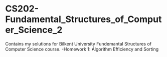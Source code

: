 # CS202-Fundamental_Structures_of_Computer_Science_2
Contains my solutions for Bilkent University Fundemantal Structures of Computer Science course.
-Homework 1: Algorithm Efficiency and Sorting
